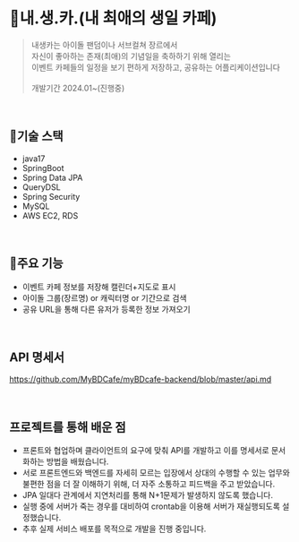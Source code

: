 # :stars:내.생.카.(내 최애의 생일 카페)
> 내생카는 아이돌 팬덤이나 서브컬쳐 장르에서<br>
> 자신이 좋아하는 존재(최애)의 기념일을 축하하기 위해 열리는<br>
> 이벤트 카페들의 일정을 보기 편하게 저장하고, 공유하는 어플리케이션입니다<br><br>
> 개발기간 2024.01~(진행중)
<br>

## :wrench:기술 스택
- java17
- SpringBoot
- Spring Data JPA
- QueryDSL
- Spring Security
- MySQL
- AWS EC2, RDS
<br>

## :lollipop:주요 기능
- 이벤트 카페 정보를 저장해 캘린더+지도로 표시
- 아이돌 그룹(장르명) or 캐릭터명 or 기간으로 검색
- 공유 URL을 통해 다른 유저가 등록한 정보 가져오기
<br>

## API 명세서
https://github.com/MyBDCafe/myBDcafe-backend/blob/master/api.md

<br>

## 프로젝트를 통해 배운 점
- 프론트와 협업하며 클라이언트의 요구에 맞춰 API를 개발하고 이를 명세서로 문서화하는 방법을 배웠습니다.
- 서로 프론트엔드와 백엔드를 자세히 모르는 입장에서 상대의 수행할 수 있는 업무와 불편한 점을 더 잘 이해하기 위해, 더 자주 소통하고 피드백을 주고 받았습니다.
- JPA 일대다 관계에서 지연처리를 통해 N+1문제가 발생하지 않도록 했습니다.
- 실행 중에 서버가 죽는 경우를 대비하여 crontab을 이용해 서버가 재실행되도록 설정했습니다.
- 추후 실제 서비스 배포를 목적으로 개발을 진행 중입니다.
